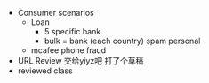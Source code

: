 - Consumer scenarios
	- Loan
		- 5 specific bank
		- bulk = bank (each country) spam  personal
	- mcafee phone fraud
- URL Review 交给yiyz吧 打了个草稿
- reviewed class